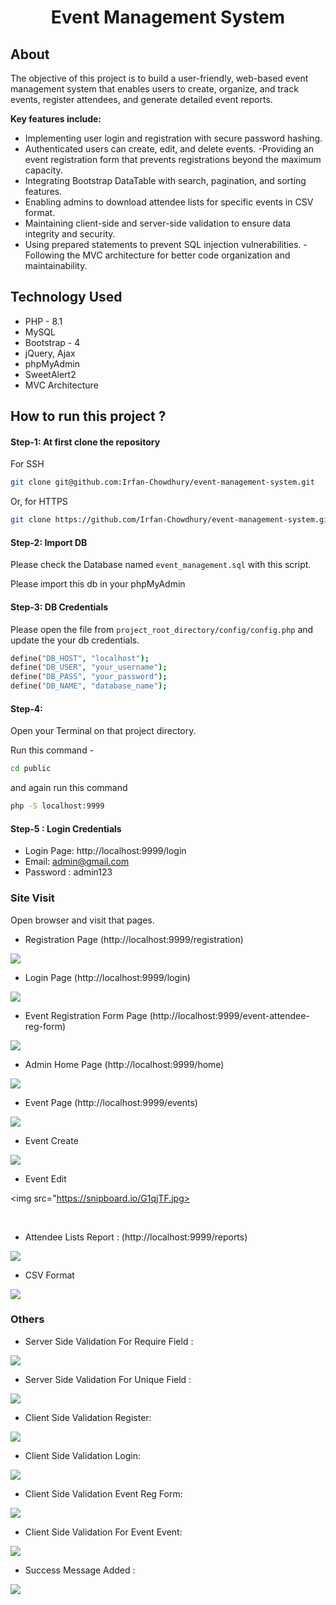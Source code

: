 <div align='center'>

# Event Management System 

</div>

## About

The objective of this project is to build a user-friendly, web-based event management system that enables users to create, organize, and track events, register attendees, and generate detailed event reports.

 **Key features include:**

- Implementing user login and registration with secure password hashing.
- Authenticated users can create, edit, and delete events.
-Providing an event registration form that prevents registrations beyond the maximum capacity.
- Integrating Bootstrap DataTable with search, pagination, and sorting features.
- Enabling admins to download attendee lists for specific events in CSV format.
- Maintaining client-side and server-side validation to ensure data integrity and security.
- Using prepared statements to prevent SQL injection vulnerabilities.
-Following the MVC architecture for better code organization and maintainability.

## Technology Used
- PHP - 8.1
- MySQL 
- Bootstrap - 4
- jQuery, Ajax
- phpMyAdmin
- SweetAlert2
- MVC Architecture


## How to run this project ?


#### Step-1: At first clone the repository 

For SSH

```bash
git clone git@github.com:Irfan-Chowdhury/event-management-system.git
```

Or, for HTTPS

```bash
git clone https://github.com/Irfan-Chowdhury/event-management-system.git
```

#### Step-2: Import DB
Please check the Database named `event_management.sql` with this script.

Please import this db in your phpMyAdmin

#### Step-3: DB Credentials

Please open the file from `project_root_directory/config/config.php` and update the your db credentials.

```bash
define("DB_HOST", "localhost");
define("DB_USER", "your_username");
define("DB_PASS", "your_password");
define("DB_NAME", "database_name");
```



#### Step-4: 
Open your Terminal on that project directory.

Run this command - 

```bash
cd public
```

and again run this command

```bash
php -S localhost:9999
```

####  Step-5 :  Login Credentials

- Login Page: http://localhost:9999/login
- Email: admin@gmail.com
- Password : admin123


### Site Visit
Open browser and visit that pages.

- Registration Page (http://localhost:9999/registration)

<img src="https://snipboard.io/dKZyM2.jpg">

<br>

- Login Page (http://localhost:9999/login)

<img src="https://snipboard.io/RCvHu3.jpg">

<br>

- Event Registration Form Page (http://localhost:9999/event-attendee-reg-form)

<img src="https://snipboard.io/mVj0TC.jpg">


<br>

- Admin Home Page (http://localhost:9999/home)

<img src="https://snipboard.io/Ql98pN.jpg">


<br>

- Event  Page (http://localhost:9999/events)

<img src="https://snipboard.io/JImrMn.jpg">

<br>

- Event  Create 

<img src="https://snipboard.io/vXPj28.jpg">

<br>

- Event  Edit 

<img src="https://snipboard.io/G1qjTF.jpg>


<br>

- Attendee Lists Report : (http://localhost:9999/reports)

<img src="https://snipboard.io/69xYE1.jpg">

<br>

- CSV Format

<img src="https://snipboard.io/jTGuvQ.jpg">


### Others

- Server Side Validation For Require Field : 
<img src="https://snipboard.io/MBIwbk.jpg">

<br>

- Server Side Validation For Unique Field : 
<img src="https://snipboard.io/6o7CYy.jpg">

<br>

- Client Side Validation Register: 
<img src="https://snipboard.io/jT6Fch.jpg">

<br>

- Client Side Validation Login: 
<img src="https://snipboard.io/xpmz0e.jpg">

<br>

- Client Side Validation Event Reg Form: 
<img src="https://snipboard.io/LFURaI.jpg">

<br>

- Client Side Validation For Event Event: 
<img src="https://snipboard.io/iA73gX.jpg">

<br>

- Success Message Added : 
<img src="https://snipboard.io/uG1hzf.jpg">







